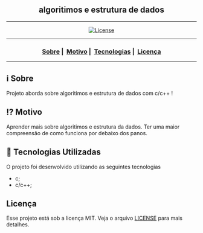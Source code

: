 <h2 align="center">algoritimos e estrutura de dados</h2>

___




<p align="center">
  <a href="LICENSE">
    <img alt="License" src="https://img.shields.io/badge/license-MIT-%23F8952D">
  </a>
</p>

___

<h3 align="center">
  <a href="#information_source-sobre">Sobre</a>&nbsp;|&nbsp;
  <a href="#interrobang-motivo">Motivo</a>&nbsp;|&nbsp;
  <a href="#rocket-tecnologias-utilizadas">Tecnologias</a>&nbsp;|&nbsp;
  <a href="#licença">Licença</a>
</h3>

___


## :information_source: Sobre

Projeto aborda sobre algoritimos e estrutura de dados com c/c++ !

## :interrobang: Motivo

Aprender mais sobre algoritimos e estrutura da dados. Ter uma maior compreensão de como funciona por debaixo dos panos.

## :rocket: Tecnologias Utilizadas 

O projeto foi desenvolvido utilizando as seguintes tecnologias

- c;
- c/c++;

## Licença 

Esse projeto está sob a licença MIT. Veja o arquivo [LICENSE](LICENSE) para mais detalhes.
